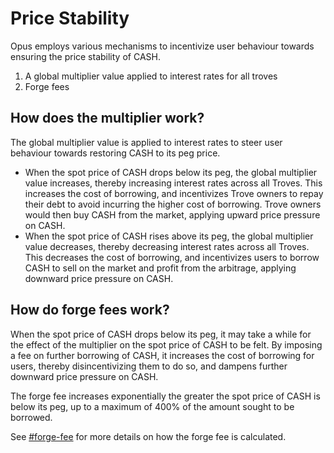 # Price Stability

Opus employs various mechanisms to incentivize user behaviour towards ensuring the price stability of CASH.

1. A global multiplier value applied to interest rates for all troves
2. Forge fees

## How does the multiplier work?

The global multiplier value is applied to interest rates to steer user behaviour towards restoring CASH to its peg price.&#x20;

* When the spot price of CASH drops below its peg, the global multiplier value increases, thereby increasing interest rates across all Troves. This increases the cost of borrowing, and incentivizes Trove owners to repay their debt to avoid incurring the higher cost of borrowing. Trove owners would then buy CASH from the market, applying upward price pressure on CASH.
* When the spot price of CASH rises above its peg, the global multiplier value decreases, thereby decreasing interest rates across all Troves. This decreases the cost of borrowing, and incentivizes users to borrow CASH to sell on the market and profit from the arbitrage, applying downward price pressure on CASH.

## How do forge fees work?

When the spot price of CASH drops below its peg, it may take a while for the effect of the multiplier on the spot price of CASH to be felt. By imposing a fee on further borrowing of CASH, it increases the cost of borrowing for users, thereby disincentivizing them to do so, and dampens further downward price pressure on CASH.

The forge fee increases exponentially the greater the spot price of CASH is below its peg, up to a maximum of 400% of the amount sought to be borrowed.

See [#forge-fee](technical-documentation/smart-contracts/shrine-module.md#forge-fee "mention") for more details on how the forge fee is calculated.
